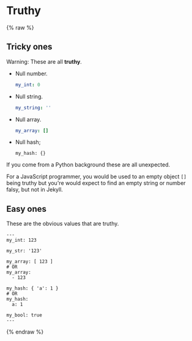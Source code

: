 # Truthy

{% raw %}

## Tricky ones

Warning: These are all **truthy**.

- Null number.
    ```yaml
    my_int: 0
    ```
- Null string.
    ```yaml
    my_string: ''
    ```
- Null array.
    ```yaml
    my_array: []
    ```
- Null hash;
    ```yaml:
    my_hash: {}
    ```

If you come from a Python background these are all unexpected.

For a JavaScript programmer, you would be used to an empty object `[]` being truthy but you're would expect to find an empty string or number falsy, but not in Jekyll.


## Easy ones

These are the obvious values that are truthy.

```liquid
---
my_int: 123

my_str: '123'

my_array: [ 123 ]
# OR
my_array:
  - 123

my_hash: { 'a': 1 }
# OR
my_hash:
  a: 1

my_bool: true
---
```

{% endraw %}

